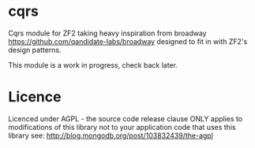 # cqrs
Cqrs module for ZF2 taking heavy inspiration from broadway https://github.com/qandidate-labs/broadway designed to fit in with ZF2's design patterns.

This module is a work in progress, check back later.

# Licence

Licenced under AGPL - the source code release clause ONLY applies to modifications of this library not to your application code that uses this library see: http://blog.mongodb.org/post/103832439/the-agpl
